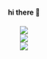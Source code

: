 
<div align="center">
  <h4>hi there 👋<h4>
</div>
<div align="center">
  <a href="https://hits.seeyoufarm.com"><img src="https://hits.seeyoufarm.com/api/count/incr/badge.svg?url=https%3A%2F%2Fgithub.com%2FKidKim826&count_bg=%23A17A84&title_bg=%23A17A84&icon=awesomelists.svg&icon_color=%23E7E7E7&title=visits&edge_flat=false"/></a>
</div>

<div align="center">
  <img src="https://github-readme-stats.vercel.app/api/top-langs/?username=KidKim826&layout=compact"><br>
  <img src="https://github-readme-stats.vercel.app/api?username=KidKim826&show_icons=true&theme=slateorange">
</div>



<!--
**KidKim826/KidKim826** is a ✨ _special_ ✨ repository because its `README.md` (this file) appears on your GitHub profile.

Here are some ideas to get you started:

- 🔭 I’m currently working on ...
- 🌱 I’m currently learning ...
- 👯 I’m looking to collaborate on ...
- 🤔 I’m looking for help with ...
- 💬 Ask me about ...
- 📫 How to reach me: ...
- 😄 Pronouns: ...
- ⚡ Fun fact: ...
<div align="center">
  <img src="https://capsule-render.vercel.app/api?type=slice&color=auto&height=200&text=HI&fontAlign=70&rotate=13&fontAlignY=25&desc=KidKim826%20KimJungAh&descAlign=70.&descAlignY=44" />
</div>

<div align="center">
  <img src="https://capsule-render.vercel.app/api?type=slice&reversal=true&color=auto&height=200&section=footer&fontSize=90" />
</div>
-->
